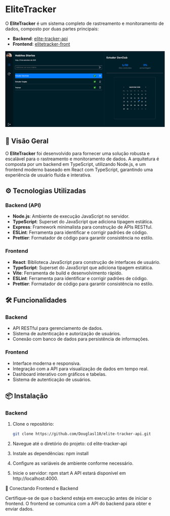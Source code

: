 # EliteTracker

O **EliteTracker** é um sistema completo de rastreamento e monitoramento de dados, composto por duas partes principais:

- **Backend**: [elite-tracker-api](https://github.com/Douglasl10/elite-tracker-api)  
- **Frontend**: [elitetracker-front](https://github.com/Douglasl10/elitetracker-front)

<img src="https://raw.githubusercontent.com/Douglasl10/elitetracker-front/refs/heads/main/public/capa.png"/>

## 🧩 Visão Geral

O **EliteTracker** foi desenvolvido para fornecer uma solução robusta e escalável para o rastreamento e monitoramento de dados. A arquitetura é composta por um backend em TypeScript, utilizando Node.js, e um frontend moderno baseado em React com TypeScript, garantindo uma experiência de usuário fluida e interativa.

## ⚙️ Tecnologias Utilizadas

### Backend (API)

- **Node.js**: Ambiente de execução JavaScript no servidor.  
- **TypeScript**: Superset do JavaScript que adiciona tipagem estática.  
- **Express**: Framework minimalista para construção de APIs RESTful.  
- **ESLint**: Ferramenta para identificar e corrigir padrões de código.  
- **Prettier**: Formatador de código para garantir consistência no estilo.  

### Frontend

- **React**: Biblioteca JavaScript para construção de interfaces de usuário.  
- **TypeScript**: Superset do JavaScript que adiciona tipagem estática.  
- **Vite**: Ferramenta de build e desenvolvimento rápido.  
- **ESLint**: Ferramenta para identificar e corrigir padrões de código.  
- **Prettier**: Formatador de código para garantir consistência no estilo.  

## 🛠️ Funcionalidades

### Backend

- API RESTful para gerenciamento de dados.  
- Sistema de autenticação e autorização de usuários.  
- Conexão com banco de dados para persistência de informações.  

### Frontend

- Interface moderna e responsiva.  
- Integração com a API para visualização de dados em tempo real.  
- Dashboard interativo com gráficos e tabelas.  
- Sistema de autenticação de usuários.  

## 📦 Instalação

### Backend

1. Clone o repositório:

   ```bash
   git clone https://github.com/Douglasl10/elite-tracker-api.git
2. Navegue até o diretório do projeto:
   cd elite-tracker-api
3. Instale as dependências:
    npm install
4. Configure as variáveis de ambiente conforme necessário.
5. Inicie o servidor:
   npm start
A API estará disponível em http://localhost:4000.

🔗 Conectando Frontend e Backend

Certifique-se de que o backend esteja em execução antes de iniciar o frontend. O frontend se comunica com a API do backend para obter e enviar dados.       
